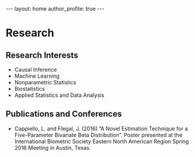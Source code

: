 --- layout: home author_profile: true ---

# Research

## Research Interests
- Causal Inference
- Machine Learning
- Nonparametric Statistics
- Biostatistics
- Applied Statistics and Data Analysis

## Publications and Conferences
- Cappiello, L. and Flegal, J. (2016) ”A Novel Estimation Technique for a Five-Parameter Bivariate Beta Distribution”.  Poster presented at the International Biometric Society Eastern North American Region Spring 2016 Meeting in Austin, Texas.
